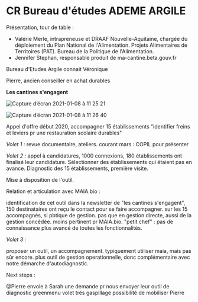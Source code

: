 # **CR Bureau d'études ADEME ARGILE**

Présentation, tour de table :

- Valérie Merle, intrapreneuse et DRAAF Nouvelle-Aquitaine, chargée du déploiement du Plan National de l'Alimentation. Projets Alimentaires de Territoires (PAT). Bureau de la Politique de l'Alimentation.
- Jennifer Stephan, responsable produit de ma-cantine.beta.gouv.fr

Bureau d'Etudes Argile
connait Véronique

Pierre, ancien conseiller en achat durables

**Les cantines s'engagent**

![Capture d’écran 2021-01-08 à 11 25 21](https://user-images.githubusercontent.com/36134318/104004672-4dff5e80-51a4-11eb-950e-fc9389f99a49.png)

![Capture d’écran 2021-01-08 à 11 26 40](https://user-images.githubusercontent.com/36134318/104004757-6a030000-51a4-11eb-8ed8-274002a69915.png)


Appel d'offre début 2020, accompagner 15 établissements "identifier freins et leviers pr une restauration scolaire durables"

*Volet 1 :* revue documentaire, ateliers.
courant mars : COPIL pour présenter

*Volet 2 :* appel à candidatures, 1000 connexions, 180 établissements ont finalisé leur candidature. Sélectionner des établissements qui étaient pas en avance. 
Diagnostic des 15 établissements, première visite. 

Mise à disposition de l'outil. 

Relation et articulation avec MAIA.bio :

identification de cet outil dans la newsletter de "les cantines s'engagent", 150 destinataires ont reçu le contact pour se faire accompagner. 
sur les 15 accompagnés, si pbtique de gestion. pas que en gestion directe, aussi de la gestion concédée. moins pertinent pr MAIA.bio. 
"petit chef" : pas de connaissance plus avancé de toutes les fonctionnalités.

*Volet 3 :*

proposer un outil, un accompagnement. typiquement utiliser maia, mais pas sûr encore. plus outil de gestion operationnelle, donc complémentaire avec notre démarche d'autodiagnostic.

Next steps :

@Pierre envoie à Sarah une demande pr nous envoyer leur outil de diagnostic
greenmenu
volet très gaspillage
possibilité de mobiliser Pierre
